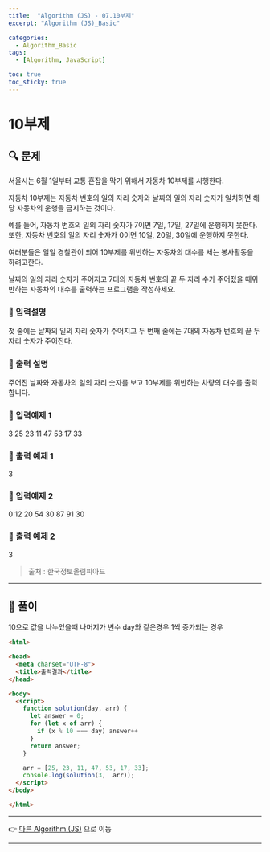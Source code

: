 ```yaml
---
title:  "Algorithm (JS) - 07.10부제"
excerpt: "Algorithm (JS)_Basic"

categories:
  - Algorithm_Basic
tags:
  - [Algorithm, JavaScript]

toc: true
toc_sticky: true
---
```


# 10부제

##  🔍 문제 
서울시는 6월 1일부터 교통 혼잡을 막기 위해서 자동차 10부제를 시행한다.

자동차 10부제는 자동차 번호의 일의 자리 숫자와 날짜의 일의 자리 숫자가 일치하면 해당 자동차의 운행을 금지하는 것이다.

예를 들어, 자동차 번호의 일의 자리 숫자가 7이면 7일, 17일, 27일에 운행하지 못한다. 또한, 자동차 번호의 일의 자리 숫자가 0이면 10일, 20일, 30일에 운행하지 못한다.


여러분들은 일일 경찰관이 되어 10부제를 위반하는 자동차의 대수를 세는 봉사활동을 하려고한다. 

날짜의 일의 자리 숫자가 주어지고 7대의 자동차 번호의 끝 두 자리 수가 주어졌을 때위반하는 자동차의 대수를 출력하는 프로그램을 작성하세요.

### 🔹 입력설명
첫 줄에는 날짜의 일의 자리 숫자가 주어지고 두 번째 줄에는 7대의 자동차 번호의 끝 두 자리 숫자가 주어진다.

### 🔹 출력 설명
주어진 날짜와 자동차의 일의 자리 숫자를 보고 10부제를 위반하는 차량의 대수를 출력합니다.

### 🔹 입력예제 1
3
25 23 11 47 53 17 33

### 🔹 출력 예제 1
3

### 🔹 입력예제 2
0
12 20 54 30 87 91 30

### 🔹 출력 예제 2
3

> 출처 : 한국정보올림피아드
----

##  📌 풀이
10으로 값을 나누었을때 나머지가 변수 day와 같은경우 1씩 증가되는 경우

```html
<html>

<head>
  <meta charset="UTF-8">
  <title>출력결과</title>
</head>

<body>
  <script>
    function solution(day, arr) {
      let answer = 0;
      for (let x of arr) {
        if (x % 10 === day) answer++
      }
      return answer;
    }

    arr = [25, 23, 11, 47, 53, 17, 33];
    console.log(solution(3,  arr));
  </script>
</body>

</html>
```


---

👉 [다른 Algorithm (JS)](https://jacobkosmart.github.io/categories/Algorithm_Basic) 으로 이동 

---